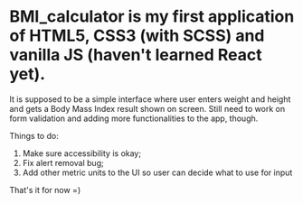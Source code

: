 # BMI_calculator is my first application of HTML5, CSS3 (with SCSS) and vanilla JS (haven't learned React yet).
It is supposed to be a simple interface where user enters weight and height and gets a Body Mass Index result shown on screen.
Still need to work on form validation and adding more functionalities to the app, though.

Things to do:
1. Make sure accessibility is okay;
2. Fix alert removal bug;
3. Add other metric units to the UI so user can decide what to use for input

That's it for now =)
